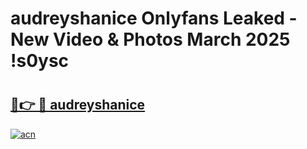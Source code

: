 # audreyshanice Onlyfans Leaked - New Video & Photos March 2025 !s0ysc

# <h2><a href="https://p5c4pw.iuczelnia.edu.pl?title=audreyshanice&ref=s0ysc">🔗👉 🔴 audreyshanice</a></h2>

[![acn](https://github.com/user-attachments/assets/0f9c940e-d8b0-45ae-aac7-cd30a18b3e1c)](https://p5c4pw.iuczelnia.edu.pl?title=audreyshanice&ref=s0ysc)

